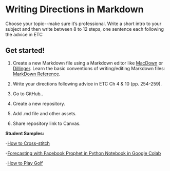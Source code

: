 # Writing Directions in Markdown

Choose your topic--make sure it’s professional. Write a short intro to your subject and then write between 8 to 12 steps, one sentence each following the advice in ETC

## Get started!

1. Create a new Markdown file using a Markdown editor like [MacDown](https://github.com/MacDownApp) or [Dillinger](https://dillinger.io). Learn the basic conventions of writing/editing Markdown files: [MarkDown Reference](https://daringfireball.net/projects/markdown/). 

2. Write your directions following advice in ETC Ch 4 & 10 (pp. 254-259). 

3. Go to GitHub..

4. Create a new repository. 

5. Add .md file and other assets.

6. Share repository link to Canvas. 


**Student Samples:**

-[How to Cross-stitch](https://github.com/chloeccmt/Cross-Stitch)

-[Forecasting with Facebook Prophet in Python Notebook in Google Colab](https://github.com/als429/600/blob/main/assignments/3/directions.md)

-[How to Play Golf](https://github.com/sim1029/Golf-Instructions)











